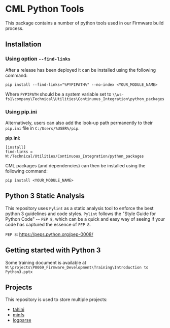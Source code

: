 # CML Python Tools

This package contains a number of python tools used in our Firmware build process.

## Installation

### Using option `--find-links`

After a release has been deployed it can be installed using the following command:

```
pip install --find-links="%PYPIPATH%" --no-index <YOUR_MODULE_NAME>
```

Where `PYPIPATH` should be a system variable set to `\\ws-fs1\company\Technical\Utilities\Continuous_Integration\python_packages`

### Using pip.ini
Alternatively, users can also add the look-up path permanently to their `pip.ini` file in `C:/Users/%USER%/pip`.

**pip.ini:**
```
[install]
find-links = W:/Technical/Utilities/Continuous_Integration/python_packages
```

CML packages (and dependencies) can then be installed using the following command:
```
pip install <YOUR_MODULE_NAME>
```

## Python 3 Static Analysis
This repository uses `Pylint` as a static analysis tool to enforce the best python 3 guidelines and code styles. `Pylint` follows the "Style Guide for Python Code" -- `PEP 8`, which can be a quick and easy way of seeing if your code has captured the essence of `PEP 8`.

`PEP 8`: https://peps.python.org/pep-0008/

## Getting started with Python 3

Some training document is available at `W:\projects\P0069_Firmware_Development\Training\Introduction to Python3.pptx`

## Projects

This repository is used to store multiple projects:
- [tahini](doc/tahini.md)
- [minfs](doc/minfs.md)
- [logparse](doc/logparse.md)

